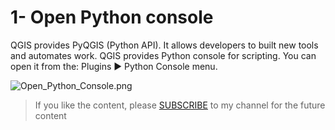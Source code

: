 # 1- Open Python console

QGIS provides PyQGIS (Python API). It allows developers to built new tools and automates work. QGIS provides Python console for scripting. You can open it from the: Plugins ► Python Console menu.

![Open_Python_Console.png](https://cdn.hashnode.com/res/hashnode/image/upload/v1623341686238/pPksm8II5.png)

<blockquote>
<p>If you like the content, please <a target="_blank" href="https://www.youtube.com/channel/UCpbWlHEqBSnJb6i4UemXQpA?sub_confirmation=1">SUBSCRIBE</a> to my channel for the future content</p>
</blockquote>